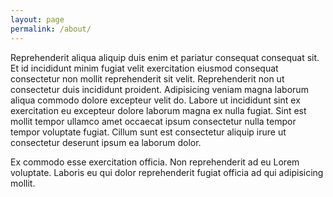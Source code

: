 ```yaml
---
layout: page
permalink: /about/
---
```


Reprehenderit aliqua aliquip duis enim et pariatur consequat consequat sit. Et id incididunt minim fugiat velit exercitation eiusmod consequat consectetur non mollit reprehenderit sit velit. Reprehenderit non ut consectetur duis incididunt proident. Adipisicing veniam magna laborum aliqua commodo dolore excepteur velit do. Labore ut incididunt sint ex exercitation eu excepteur dolore laborum magna ex nulla fugiat. Sint est mollit tempor ullamco amet occaecat ipsum consectetur nulla tempor tempor voluptate fugiat. Cillum sunt est consectetur aliquip irure ut consectetur deserunt ipsum ea laborum dolor.

Ex commodo esse exercitation officia. Non reprehenderit ad eu Lorem voluptate. Laboris eu qui dolor reprehenderit fugiat officia ad qui adipisicing mollit.
